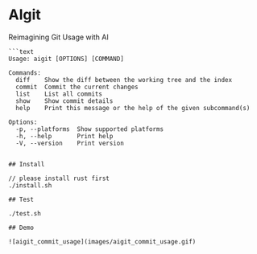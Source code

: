 # AIgit

Reimagining Git Usage with AI

```
```text
Usage: aigit [OPTIONS] [COMMAND]

Commands:
  diff    Show the diff between the working tree and the index
  commit  Commit the current changes
  list    List all commits
  show    Show commit details
  help    Print this message or the help of the given subcommand(s)

Options:
  -p, --platforms  Show supported platforms
  -h, --help       Print help
  -V, --version    Print version
```
```
```

```
## Install

// please install rust first
./install.sh

## Test

./test.sh

## Demo

![aigit_commit_usage](images/aigit_commit_usage.gif)
